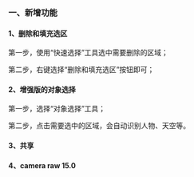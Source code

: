 
### 一、新增功能

#### 1、删除和填充选区

第一步，使用“快速选择”工具选中需要删除的区域；

第二步，右键选择“删除和填充选区”按钮即可；

#### 2、增强版的对象选择

第一步，选择“对象选择”工具；

第二步，点击需要选中的区域，会自动识别人物、天空等。

#### 3、共享

#### 4、camera raw 15.0